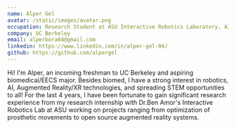 ```yaml
---
name: Alper Gel
avatar: /static/images/avatar.png
occupation: Research Student at ASU Interactive Robotics Laboratory, AI/CV Intern at RadiusAI
company: UC Berkeley
email: alperbora04@gmail.com
linkedin: https://www.linkedin.com/in/alper-gel-04/
github: https://github.com/alpergel
---
```


Hi! I'm Alper, an incoming freshman to UC Berkeley and aspiring biomedical/EECS major. Besides biomed, I have a strong interest in robotics, AI, Augmented Reality/XR technologies, and spreading STEM opportunities to all! For the last 4 years, I have been fortunate to gain significant research experience from my research internship with Dr.Ben Amor's Interactive Robotics Lab at ASU working on projects ranging from optimization of prosthetic movements to open source augmented reality systems.
